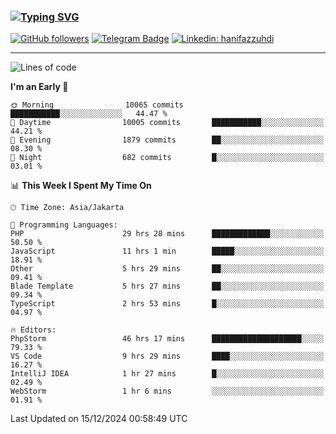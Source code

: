 ### [![Typing SVG](https://readme-typing-svg.herokuapp.com?font=lato&size=22&lines=Hi+There+👋)](https://git.io/typing-svg) 

[![GitHub followers](https://img.shields.io/github/followers/hanifazzuhdi?label=Follow&style=social)](https://github.com/hanifazzuhdi/?tab=follow) 
[![Telegram Badge](https://img.shields.io/badge/-hanif0198-blue?style=social&logo=telegram&link=https://www.t.me/hanif0198/)](https://www.t.me/hanif0198/) 
[![Linkedin: hanifazzuhdi](https://img.shields.io/badge/-hanifazzuhdi-blue?style=flat-square&logo=Linkedin&logoColor=white&link=https://www.linkedin.com/in/hanif-az-zuhdi-69688019b/)](https://www.linkedin.com/in/hanif-az-zuhdi-69688019b/) 

<hr/>

<!--START_SECTION:waka-->
![Lines of code](https://img.shields.io/badge/From%20Hello%20World%20I%27ve%20Written-74.9%20million%20lines%20of%20code-blue)

**I'm an Early 🐤** 

```text
🌞 Morning                10065 commits       ███████████░░░░░░░░░░░░░░   44.47 % 
🌆 Daytime                10005 commits       ███████████░░░░░░░░░░░░░░   44.21 % 
🌃 Evening                1879 commits        ██░░░░░░░░░░░░░░░░░░░░░░░   08.30 % 
🌙 Night                  682 commits         █░░░░░░░░░░░░░░░░░░░░░░░░   03.01 % 
```


📊 **This Week I Spent My Time On** 

```text
🕑︎ Time Zone: Asia/Jakarta

💬 Programming Languages: 
PHP                      29 hrs 28 mins      █████████████░░░░░░░░░░░░   50.50 % 
JavaScript               11 hrs 1 min        █████░░░░░░░░░░░░░░░░░░░░   18.91 % 
Other                    5 hrs 29 mins       ██░░░░░░░░░░░░░░░░░░░░░░░   09.41 % 
Blade Template           5 hrs 27 mins       ██░░░░░░░░░░░░░░░░░░░░░░░   09.34 % 
TypeScript               2 hrs 53 mins       █░░░░░░░░░░░░░░░░░░░░░░░░   04.97 % 

🔥 Editors: 
PhpStorm                 46 hrs 17 mins      ████████████████████░░░░░   79.33 % 
VS Code                  9 hrs 29 mins       ████░░░░░░░░░░░░░░░░░░░░░   16.27 % 
IntelliJ IDEA            1 hr 27 mins        █░░░░░░░░░░░░░░░░░░░░░░░░   02.49 % 
WebStorm                 1 hr 6 mins         ░░░░░░░░░░░░░░░░░░░░░░░░░   01.91 % 
```


 Last Updated on 15/12/2024 00:58:49 UTC
<!--END_SECTION:waka-->
